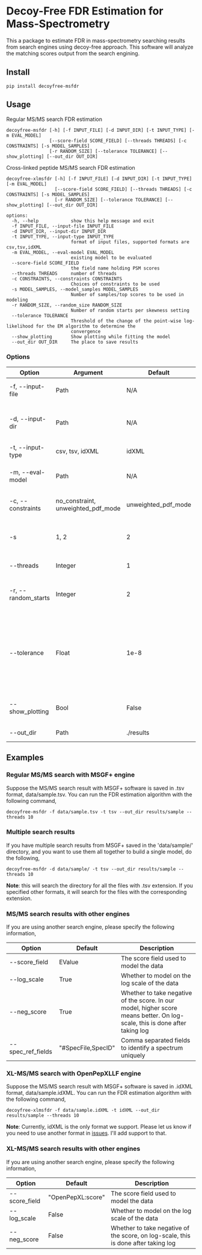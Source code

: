 # Decoy-Free FDR Estimation for Mass-Spectrometry

This a package to estimate FDR in mass-spectrometry searching results from search engines using decoy-free approach.
This software will analyze the matching scores output from the search engining.

## Install

```commandline
pip install decoyfree-msfdr
```

## Usage

Regular MS/MS search FDR estimation

```commandline
decoyfree-msfdr [-h] [-f INPUT_FILE] [-d INPUT_DIR] [-t INPUT_TYPE] [-m EVAL_MODEL]
                [--score-field SCORE_FIELD] [--threads THREADS] [-c CONSTRAINTS] [-s MODEL_SAMPLES]
                [-r RANDOM_SIZE] [--tolerance TOLERANCE] [--show_plotting] [--out_dir OUT_DIR]
```

Cross-linked peptide MS/MS search FDR estimation

```commandline
decoyfree-xlmsfdr [-h] [-f INPUT_FILE] [-d INPUT_DIR] [-t INPUT_TYPE] [-m EVAL_MODEL]
                  [--score-field SCORE_FIELD] [--threads THREADS] [-c CONSTRAINTS] [-s MODEL_SAMPLES]
                  [-r RANDOM_SIZE] [--tolerance TOLERANCE] [--show_plotting] [--out_dir OUT_DIR]
```

```
options:
  -h, --help            show this help message and exit
  -f INPUT_FILE, --input-file INPUT_FILE
  -d INPUT_DIR, --input-dir INPUT_DIR
  -t INPUT_TYPE, --input-type INPUT_TYPE
                        format of input files, supported formats are csv,tsv,idXML
  -m EVAL_MODEL, --eval-model EVAL_MODEL
                        existing model to be evaluated
  --score-field SCORE_FIELD
                        the field name holding PSM scores
  --threads THREADS     number of threads
  -c CONSTRAINTS, --constraints CONSTRAINTS
                        Choices of constraints to be used
  -s MODEL_SAMPLES, --model_samples MODEL_SAMPLES
                        Number of samples/top scores to be used in modeling
  -r RANDOM_SIZE, --random_size RANDOM_SIZE
                        Number of random starts per skewness setting
  --tolerance TOLERANCE
                        Threshold of the change of the point-wise log-likelihood for the EM algorithm to determine the
                        convergence
  --show_plotting       Show plotting while fitting the model
  --out_dir OUT_DIR     The place to save results
```

### Options

| Option              | Argument                               | Default             | Description                                                                                                    |
|---------------------|----------------------------------------|---------------------|----------------------------------------------------------------------------------------------------------------|
| -f, --input-file    | Path                                   | N/A                 | Path to the search result file                                                                                 |
| -d, --input-dir     | Path                                   | N/A                 | Path to the directory holding search result files                                                              |
| -t, --input-type    | csv, tsv, idXML                        | idXML               | Search result format                                                                                           |
| -m, --eval-model    | Path                                   | N/A                 | Path to an existing model to be evaluated                                                                      |
| -c, --constraints   | no_constraint,<br/>unweighted_pdf_mode | unweighted_pdf_mode | Choices of constraints to be used                                                                              |
| -s                  | 1, 2                                   | 2                   | Number of samples/top scores to be used in modeling                                                            |
| --threads           | Integer                                | 1                   | Number of threads                                                                                              |
| -r, --random_starts | Integer                                | 2                   | Number of random starts per skewness setting                                                                   |
| --tolerance         | Float                                  | 1e-8                | Threshold of the change of the point-wise log-likelihood<br/>for the EM algorithm to determine the convergence |
| --show_plotting     | Bool                                   | False               | Show plotting while fitting the model                                                                          |
| --out_dir           | Path                                   | ./results           | The place to save results                                                                                      |

## Examples

### Regular MS/MS search with MSGF+ engine

Suppose the MS/MS search result with MSGF+ software is saved in .tsv format, data/sample.tsv.
You can run the FDR estimation algorithm with the following command,

```commandline
decoyfree-msfdr -f data/sample.tsv -t tsv --out_dir results/sample --threads 10
```

### Multiple search results

If you have multiple search results from MSGF+ saved in the 'data/sample/' directory, and you want to use them all
together to build a single model, do the following,

```commandline
decoyfree-msfdr -d data/sample/ -t tsv --out_dir results/sample --threads 10
```

**Note**: this will search the directory for all the files with .tsv extension. If you specified other formats, it will
search for the files with the corresponding extension.

### MS/MS search results with other engines

If you are using another search engine, please specify the following information,

| Option            | Default            | Description                                                                                                                 |
|-------------------|--------------------|-----------------------------------------------------------------------------------------------------------------------------|
| --score_field     | EValue             | The score field used to model the data                                                                                      |
| --log_scale       | True               | Whether to model on the log scale of the data                                                                               |
| --neg_score       | True               | Whether to take negative of the score. In our model, higher score means better. On log-scale, this is done after taking log |
| --spec_ref_fields | "#SpecFile,SpecID" | Comma separated fields to identify a spectrum uniquely                                                                      |

### XL-MS/MS search with OpenPepXLLF engine

Suppose the MS/MS search result with MSGF+ software is saved in .idXML format, data/sample.idXML.
You can run the FDR estimation algorithm with the following command,

```commandline
decoyfree-xlmsfdr -f data/sample.idXML -t idXML --out_dir results/sample --threads 10
```

**Note**: Currently, idXML is the only format we support. Please let us know if you need to use another format in
[issues](https://github.com/shawn-peng/DecoyFree-MSFDR/issues). I'll add support to that.

### XL-MS/MS search results with other engines

If you are using another search engine, please specify the following information,

| Option        | Default           | Description                                                                        |
|---------------|-------------------|------------------------------------------------------------------------------------|
| --score_field | "OpenPepXL:score" | The score field used to model the data                                             |
| --log_scale   | False             | Whether to model on the log scale of the data                                      |
| --neg_score   | False             | Whether to take negative of the score, on log-scale, this is done after taking log |





